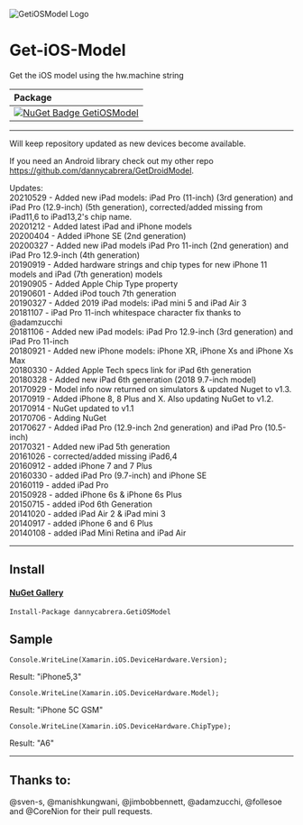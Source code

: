 ![GetiOSModel Logo](https://github.com/dannycabrera/Get-iOS-Model/raw/master/Icons/GetiOSModel.png)

Get-iOS-Model
=============

Get the iOS model using the hw.machine string

|  Package  |
|:----------|
|[![NuGet Badge GetiOSModel](https://buildstats.info/nuget/dannycabrera.GetiOSModel)](https://www.nuget.org/packages/dannycabrera.GetiOSModel)|

*******
Will keep repository updated as new devices become available.

If you need an Android library check out my other repo https://github.com/dannycabrera/GetDroidModel.

Updates:<br/>
20210529 - Added new iPad models: iPad Pro (11-inch) (3rd generation) and iPad Pro (12.9-inch) (5th generation), corrected/added missing from iPad11,6 to iPad13,2's chip name.<br/>
20201212 - Added latest iPad and iPhone models<br/>
20200404 - Added iPhone SE (2nd generation)<br/>
20200327 - Added new iPad models iPad Pro 11-inch (2nd generation) and iPad Pro 12.9-inch (4th generation)<br/>
20190919 - Added hardware strings and chip types for new iPhone 11 models and iPad (7th generation) models<br/>
20190905 - Added Apple Chip Type property<br/>
20190601 - Added iPod touch 7th generation<br/>
20190327 - Added 2019 iPad models: iPad mini 5 and iPad Air 3<br/>
20181107 - iPad Pro 11-inch whitespace character fix thanks to @adamzucchi<br/>
20181106 - Added new iPad models: iPad Pro 12.9-inch (3rd generation) and iPad Pro 11-inch<br/>
20180921 - Added new iPhone models: iPhone XR, iPhone Xs and iPhone Xs Max<br/>
20180330 - Added Apple Tech specs link for iPad 6th generation<br/>
20180328 - Added new iPad 6th generation (2018 9.7-inch model)<br/>
20170929 - Model info now returned on simulators & updated Nuget to v1.3.<br/>
20170919 - Added iPhone 8, 8 Plus and X. Also updating NuGet to v1.2.<br/>
20170914 - NuGet updated to v1.1<br/>
20170706 - Adding NuGet<br/>
20170627 - Added iPad Pro (12.9-inch 2nd generation) and iPad Pro (10.5-inch)<br/>
20170321 - Added new iPad 5th generation<br/>
20161026 - corrected/added missing iPad6,4<br/>
20160912 - added iPhone 7 and 7 Plus<br/>
20160330 - added iPad Pro (9.7-inch) and iPhone SE<br/>
20160119 - added iPad Pro<br/>
20150928 - added iPhone 6s & iPhone 6s Plus<br/>
20150715 - added iPod 6th Generation<br/>
20141020 - added iPad Air 2 & iPad mini 3<br/>
20140917 - added iPhone 6 and 6 Plus<br/>
20140108 - added iPad Mini Retina and iPad Air<br/>
*******

## Install

#### [NuGet Gallery](https://www.nuget.org/packages/dannycabrera.GetiOSModel)
```
Install-Package dannycabrera.GetiOSModel
```

Sample
-------

```
Console.WriteLine(Xamarin.iOS.DeviceHardware.Version);
```

Result: "iPhone5,3"


```
Console.WriteLine(Xamarin.iOS.DeviceHardware.Model);
```

Result: "iPhone 5C GSM"

```
Console.WriteLine(Xamarin.iOS.DeviceHardware.ChipType);
```

Result: "A6"

*******
Thanks to:
-------
@sven-s, @manishkungwani, @jimbobbennett, @adamzucchi, @follesoe and @CoreNion for their pull requests.
